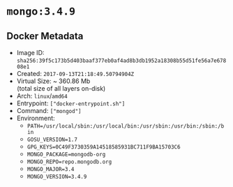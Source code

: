 # `mongo:3.4.9`

## Docker Metadata

- Image ID: `sha256:39f5c173b5d403baaf377eb0af4ad8b3db1952a18308b55d51fe56a7e67808e1`
- Created: `2017-09-13T21:18:49.50794904Z`
- Virtual Size: ~ 360.86 Mb  
  (total size of all layers on-disk)
- Arch: `linux`/`amd64`
- Entrypoint: `["docker-entrypoint.sh"]`
- Command: `["mongod"]`
- Environment:
  - `PATH=/usr/local/sbin:/usr/local/bin:/usr/sbin:/usr/bin:/sbin:/bin`
  - `GOSU_VERSION=1.7`
  - `GPG_KEYS=0C49F3730359A14518585931BC711F9BA15703C6`
  - `MONGO_PACKAGE=mongodb-org`
  - `MONGO_REPO=repo.mongodb.org`
  - `MONGO_MAJOR=3.4`
  - `MONGO_VERSION=3.4.9`
